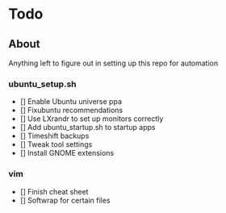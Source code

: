 # Todo

## About

Anything left to figure out in setting up this repo for automation

### ubuntu_setup.sh

- [] Enable Ubuntu universe ppa
- [] Fixubuntu recommendations
- [] Use LXrandr to set up monitors correctly
- [] Add ubuntu_startup.sh to startup apps
- [] Timeshift backups
- [] Tweak tool settings
- [] Install GNOME extensions

### vim

- [] Finish cheat sheet
- [] Softwrap for certain files
